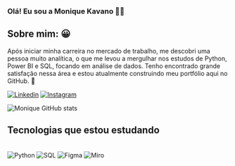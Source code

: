 ### Olá! Eu sou a Monique Kavano 👋🏼

## Sobre mim: 😀
Após iniciar minha carreira no mercado de trabalho, me descobri uma pessoa muito analítica, o que me levou a mergulhar nos estudos de Python, Power BI e SQL, focando em análise de dados. Tenho encontrado grande satisfação nessa área e estou atualmente construindo meu portfólio aqui no GitHub. 🚀

[![Linkedin](https://img.shields.io/badge/LinkedIn-0077B5?style=for-the-badge&logo=linkedin&logoColor=white)](https://www.linkedin.com/in/monique-kavano/)
[![Instagram](https://img.shields.io/badge/Instagram-E4405F?style=for-the-badge&logo=instagram&logoColor=white)](https://www.instagram.com/moniquekavano/?r=nametag)

![Monique GitHub stats](https://github-readme-stats.vercel.app/api?username=MoniqueKavano&show_icons=true&theme=radical)

## Tecnologias que estou estudando

<div style="display: inline_block"><br/>
  <img align="center" alt="Python" src="https://img.shields.io/badge/Python-14354C?style=for-the-badge&logo=python&logoColor=white" />
  <img align="center" alt="SQL" src="https://img.shields.io/badge/MySQL-00000F?style=for-the-badge&logo=mysql&logoColor=white" />
  <img align="center" alt="Figma" src="https://img.shields.io/badge/Figma-F24E1E?style=for-the-badge&logo=figma&logoColor=white" />
  <img align="center" alt="Miro" src="https://img.shields.io/badge/Miro-050038?style=for-the-badge&logo=Miro&logoColor=white" />
</div>
